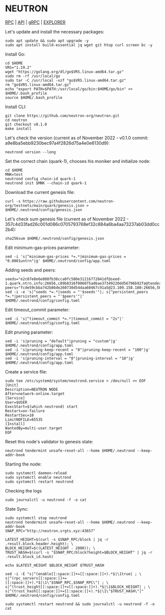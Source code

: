# NEUTRON
[RPC](http://neutron.srgts.xyz:43657) | [API](http://neutron.srgts.xyz:4517) | [gRPC](http://neutron.srgts.xyz:8390) | [EXPLORER](http://)

Let's update and install the necessary packages:
````
sudo apt update && sudo apt upgrade -y
sudo apt install build-essential jq wget git htop curl screen bc -y
````
Install Go:
````
cd $HOME
VRS="1.19.2"
wget "https://golang.org/dl/go$VRS.linux-amd64.tar.gz"
sudo rm -rf /usr/local/go
sudo tar -C /usr/local -xzf "go$VRS.linux-amd64.tar.gz"
rm "go$VRS.linux-amd64.tar.gz"
echo "export PATH=$PATH:/usr/local/go/bin:$HOME/go/bin" >> $HOME/.bash_profile
source $HOME/.bash_profile
````
Install CLI:
````
git clone https://github.com/neutron-org/neutron.git
cd neutron
git checkout v0.1.0
make install
````
Let's check the version (current as of November 2022 - v0.1.0 commit: a9e8ba5ebb9230bec97a4f2826d75a4e0e6130d9):
````
neutrond version --long
````
Set the correct chain (quark-1), chooses his moniker and initialize node:
````
cd $HOME
MNK=test
neutrond config chain-id quark-1
neutrond init $MNK --chain-id quark-1
````
Download the current genesis file:
````
curl -s https://raw.githubusercontent.com/neutron-org/testnets/main/quark/genesis.json > $HOME/.neutrond/config/genesis.json
````
Let's check sum genesis file (current as of November 2022 - 357c4d33fad26c001d086c0705793768ef32c884a6ba4aa73237ab03dd0cc2b4):
````
sha256sum $HOME/.neutrond/config/genesis.json
````
Edit minimum-gas-prices parameter:
````
sed -i 's|^minimum-gas-prices *=.*|minimum-gas-prices = "0.0001untrn"|g' $HOME/.neutrond/config/app.toml
````
Adding seeds and peers:
````
seeds="e2c07e8e6e808fb36cca0fc580e31216772841df@seed-1.quark.ntrn.info:26656,c89b8316f006075ad6ae37349220dd56796b92fa@tenderseed.ccvalidators.com:29001"
peers="fcde59cbba742b86de260730d54daa60467c91a5@23.109.158.180:26656,5bdc67a5d5219aeda3c743e04fdcd72dcb150ba3@65.109.31.114:2480,3e9656706c94ae8b11596e53656c80cf092abe5d@65.21.250.197:46656,9cb73281f6774e42176905e548c134fc45bbe579@162.55.134.54:26656,27b07238cf2ea76acabd5d84d396d447d72aa01b@65.109.54.15:51656,f10c2cb08f82225a7ef2367709e8ac427d61d1b5@57.128.144.247:26656,20b4f9207cdc9d0310399f848f057621f7251846@222.106.187.13:40006,5019864f233cee00f3a6974d9ccaac65caa83807@162.19.31.150:55256,2144ce0e9e08b2a30c132fbde52101b753df788d@194.163.168.99:26656,b37326e3acd60d4e0ea2e3223d00633605fb4f79@nebula.p2p.org:26656"
sed -i -e 's|^seeds *=.*|seeds = "'$seeds'"|; s|^persistent_peers *=.*|persistent_peers = "'$peers'"|' $HOME/.neutrond/config/config.toml
````
Edit timeout_commit parameter:
````
sed -i 's|^timeout_commit *=.*|timeout_commit = "2s"|' $HOME/.neutrond/config/config.toml
````
Edit pruning parameter:
````
sed -i 's|pruning = "default"|pruning = "custom"|g' $HOME/.neutrond/config/app.toml
sed -i 's|pruning-keep-recent = "0"|pruning-keep-recent = "100"|g' $HOME/.neutrond/config/app.toml
sed -i 's|pruning-interval = "0"|pruning-interval = "10"|g' $HOME/.neutrond/config/app.toml
````
Create a service file:
````
sudo tee /etc/systemd/system/neutrond.service > /dev/null << EOF
[Unit]
Description=NEUTRON NODE
After=network-online.target
[Service]
User=$USER
ExecStart=$(which neutrond) start
Restart=on-failure
RestartSec=10
LimitNOFILE=65535
[Install]
WantedBy=multi-user.target
EOF
````
Reset this node's validator to genesis state:
````
neutrond tendermint unsafe-reset-all --home $HOME/.neutrond --keep-addr-book
````
Starting the node:
````
sudo systemctl daemon-reload
sudo systemctl enable neutrond
sudo systemctl restart neutrond
````
Checking the logs
````
sudo journalctl -u neutrond -f -o cat
````
State Sync:
````
sudo systemctl stop neutrond
neutrond tendermint unsafe-reset-all --home $HOME/.neutrond --keep-addr-book
SNAP_RPC="http://neutron.srgts.xyz:43657"

LATEST_HEIGHT=$(curl -s $SNAP_RPC/block | jq -r .result.block.header.height); \
BLOCK_HEIGHT=$((LATEST_HEIGHT - 2000)); \
TRUST_HASH=$(curl -s "$SNAP_RPC/block?height=$BLOCK_HEIGHT" | jq -r .result.block_id.hash)

echo $LATEST_HEIGHT $BLOCK_HEIGHT $TRUST_HASH

sed -i -E "s|^(enable[[:space:]]+=[[:space:]]+).*$|\1true| ; \
s|^(rpc_servers[[:space:]]+=[[:space:]]+).*$|\1\"$SNAP_RPC,$SNAP_RPC\"| ; \
s|^(trust_height[[:space:]]+=[[:space:]]+).*$|\1$BLOCK_HEIGHT| ; \
s|^(trust_hash[[:space:]]+=[[:space:]]+).*$|\1\"$TRUST_HASH\"|" $HOME/.neutrond/config/config.toml

sudo systemctl restart neutrond && sudo journalctl -u neutrond -f -o cat
````
